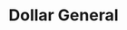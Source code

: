---
title: "Dollar General"
url: /ardmore/dollar-general-lake-murray-drive-east/
shop: Kramladen
---